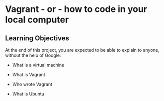 # Vagrant - or - how to code in your local computer

##  Learning Objectives


At the end of this project, you are expected to be able to explain to anyone, without the help of Google:

*  What is a virtual machine

*  What is Vagrant

*  Who wrote Vagrant

*  What is Ubuntu

